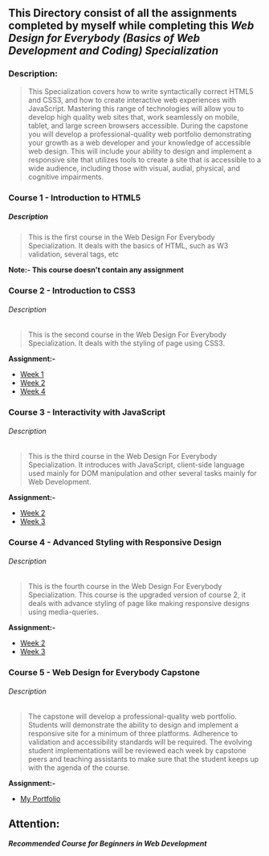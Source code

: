 ## This Directory consist of all the assignments completed by myself while completing this _Web Design for Everybody (Basics of Web Development and Coding) Specialization_

### Description:

> This Specialization covers how to write syntactically correct HTML5 and CSS3, and how to create interactive web experiences with JavaScript. Mastering this range of technologies will allow you to develop high quality web sites that, work seamlessly on mobile, tablet, and large screen browsers accessible. During the capstone you will develop a professional-quality web portfolio demonstrating your growth as a web developer and your knowledge of accessible web design. This will include your ability to design and implement a responsive site that utilizes tools to create a site that is accessible to a wide audience, including those with visual, audial, physical, and cognitive impairments.


### Course 1 - Introduction to HTML5

##### Description
>This is the first course in the Web Design For Everybody Specialization. It deals with the basics of HTML, such as W3 validation, several tags, etc

**Note:- This course doesn't contain any assignment**

### Course 2 - Introduction to CSS3

###### Description
>This is the second course in the Web Design For Everybody Specialization. It deals with the styling of page using CSS3.

**Assignment:-**

* [Week 1](https://rishavpandey.com/Web-Design-for-Everybody-Specialization/course-2/week-1/)
* [Week 2](https://rishavpandey.com/Web-Design-for-Everybody-Specialization/course-2/week-2/)
* [Week 4](https://rishavpandey.com/Web-Design-for-Everybody-Specialization/course-2/week-4/)

### Course 3 - Interactivity with JavaScript

###### Description
>This is the third course in the Web Design For Everybody Specialization. It introduces with JavaScript, client-side language used mainly for DOM manipulation and other several tasks mainly for Web Development.

**Assignment:-**

* [Week 2](https://rishavpandey.com/Web-Design-for-Everybody-Specialization/course-3/week-1/)
* [Week 3](https://rishavpandey.com/Web-Design-for-Everybody-Specialization/course-3/week-1/)

### Course 4 - Advanced Styling with Responsive Design

###### Description
>This is the fourth course in the Web Design For Everybody Specialization. This course is the upgraded version of course 2, it deals with advance styling of page like making responsive designs using media-queries.

**Assignment:-**

* [Week 2](https://rishavpandey.com/Web-Design-for-Everybody-Specialization/course-4/week-2/)
* [Week 3](https://rishavpandey.com/Web-Design-for-Everybody-Specialization/course-4/week-3/)

### Course 5 - Web Design for Everybody Capstone

###### Description
>The capstone will develop a professional-quality web portfolio.  Students will demonstrate the ability to design and implement a responsive site for a minimum of three platforms.  Adherence to validation and accessibility standards will be required. The evolving student implementations will be reviewed each week by capstone peers and teaching assistants to make sure that the student keeps up with the agenda of the course.

**Assignment:-**

* [My Portfolio](https://notmehul.co/)
## Attention:

**_Recommended Course for Beginners in Web Development_**
